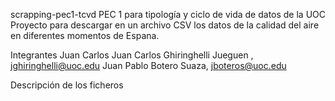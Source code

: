 scrapping-pec1-tcvd
PEC 1 para tipología y ciclo de vida de datos de la UOC
Proyecto para descargar en un archivo CSV los datos de la calidad del aire en diferentes momentos de Espana.

Integrantes
Juan Carlos Juan Carlos Ghiringhelli Jueguen , jghiringhelli@uoc.edu
Juan Pablo Botero Suaza, jboteros@uoc.edu

Descripción de los ficheros


